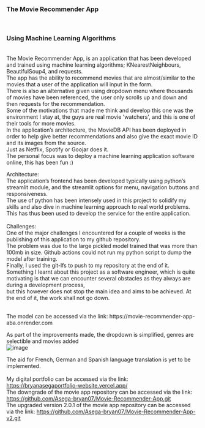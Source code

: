 <h3>The Movie Recommender App</h3>
<br>
<h3>Using Machine Learning Algorithms</h3>

 <br>
The Movie Recommender App, is an application that has been developed and trained using machine learning algorithms; KNearestNeighbours, BeautifulSoup4, and requests. <br>
The app has the ability to recommend movies that are almost/similar to the movies that a user of the application will input in the form.  <br>
There is also an alternative given using dropdown menu where thousands of movies have been referenced, the user only scrolls up and down and then requests for the recommendation.
 <br>
Some of the motivations that made me think and develop this one was the environment I stay at, the guys are real movie 'watchers', and this is one of their tools for more movies. <br>
In the application’s architecture, the MovieDB API has been deployed in order to help give better recommendations and also give the exact movie ID and its images from the source. <br>
Just as Netflix, Spotify or Goojar does it. <br>
The personal focus was to deploy a machine learning application software online, this has been fun :) 

Architecture:
 <br>
The application’s frontend has been developed typically using python’s streamlit module, and the streamlit options for menu, navigation buttons and responsiveness. <br>
The use of python has been intensely used in this project to solidify my skills and also dive in machine learning approach to real world problems. <br>
This has thus been used to develop the service for the entire application. <br>
 <br>
Challenges:
 <br>
One of the major challenges I encountered for a couple of weeks is the publishing of this application to my github repository.  <br>
The problem was due to the large pickled model trained that was more than 100mb in size. Github actions could not run my python script to dump the model after training. <br>
Finally, I used the git-lfs to push to my repository at the end of it. <br>
Something I learnt about this project as a software engineer, which is quite motivating is that we can encounter several obstacles as they always are during a development process,
 <br>but this however does not stop the main idea and aims to be achieved. At the end of it, the work shall not go down.

 <br>
The model can be accessed via the link: https://movie-recommender-app-aba.onrender.com  <br>

As part of the improvements made, the dropdown is simplified, genres are selectible and movies added <br>
![image](https://github.com/Asega-bryan07/Movie-Recommender-App/assets/111067639/f3adc723-f371-416b-88f4-8b225e95bf31)

The aid for French, German and Spanish language translation is yet to be implemented. <br>
 <br> My digital portfolio can be accessed via the link: https://bryanasegaportfolio-website.vercel.app/
<br>The downgrade of the movie app repository can be accessed via the link: https://github.com/Asega-bryan07/Movie-Recommender-App.git
 <br>The upgraded version 2.0.1 of the movie app repository can be accessed via the link: https://github.com/Asega-bryan07/Movie-Recommender-App-v2.git
